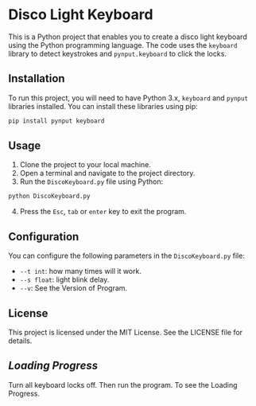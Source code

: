# Disco Light Keyboard

This is a Python project that enables you to create a disco light keyboard using the Python programming language. The code uses the `keyboard` library to detect keystrokes and `pynput.keyboard` to click the locks.

## Installation

To run this project, you will need to have Python 3.x, `keyboard` and `pynput` libraries installed. You can install these libraries using pip:

```bash
pip install pynput keyboard
```

## Usage

1. Clone the project to your local machine.
2. Open a terminal and navigate to the project directory.
3. Run the `DiscoKeyboard.py` file using Python:

```bash
python DiscoKeyboard.py
```
4. Press the `Esc`, `tab` or `enter` key to exit the program.

## Configuration

You can configure the following parameters in the `DiscoKeyboard.py` file:

* `--t int`: how many times will it work.
* `--s float`: light blink delay.
* `--v`: See the Version of Program.

## License

This project is licensed under the MIT License. See the LICENSE file for details.

## *Loading Progress*

Turn all keyboard locks off. Then run the program. To see the Loading Progress.
